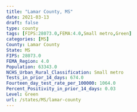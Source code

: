 ```yaml
---
title: "Lamar County, MS"
date: 2021-03-13
draft: false
type: county
tags: [FIPS:28073.0,FEMA:4.0,Small metro,Green]
categories: [MS]
County: Lamar County
State: MS
FIPS: 28073.0
FEMA_Region: 4.0
Population: 63343.0
NCHS_Urban_Rural_Classification: Small metro
Tests_in_prior_14_days: 674.0
Fourteen_day_test_rate_per_100000: 1064.0
Percent_Positivity_in_prior_14_days: 0.03
Level: Green
url: /states/MS/lamar-county
---
```



